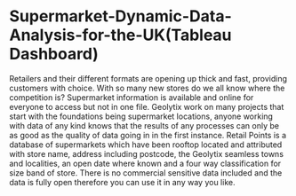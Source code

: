 # Supermarket-Dynamic-Data-Analysis-for-the-UK(Tableau Dashboard)
Retailers and their different formats are opening up thick and fast, providing customers with
choice. With so many new stores do we all know where the competition is? Supermarket
information is available and online for everyone to access but not in one file.
Geolytix work on many projects that start with the foundations being supermarket locations,
anyone working with data of any kind knows that the results of any processes can only be as
good as the quality of data going in in the first instance.
Retail Points is a database of supermarkets which have been rooftop located and attributed
with store name, address including postcode, the Geolytix seamless towns and localities, an
open date where known and a four way classification for size band of store. There is no
commercial sensitive data included and the data is fully open therefore you can use it in any
way you like.

